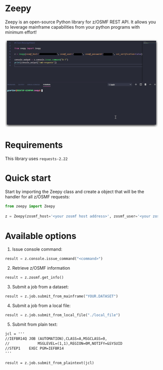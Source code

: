 # Zeepy

Zeepy is an open-source Python library for z/OSMF REST API. It allows you to leverage mainframe capabilities from your python programs with minimum effort!

![](./img/zeepy.gif)

# Requirements

This library uses `requests-2.22`

# Quick start

Start by importing the Zeepy class and create a object that will be the handler for all z/OSMF requests:

```python
from zeepy import Zeepy

z = Zeepy(zosmf_host='<your zosmf host address>', zosmf_user='<your zosmf user>', zosmf_password='<your zosmf password>'
```

# Available options

1. Issue console command:
```python
result = z.console.issue_command("<command>")
```

2. Retrieve z/OSMF information
```python
result = z.zosmf.get_info()
```

3. Submit a job from a dataset:
```python
result = z.job.submit_from_mainframe("YOUR.DATASET")
```

4. Submit a job from a local file:
```python
result = z.job.submit_from_local_file("./local_file")
```

5. Submit from plain text:
```
jcl = '''
//IEFBR14Q JOB (AUTOMATION),CLASS=A,MSGCLASS=0,
//             MSGLEVEL=(1,1),REGION=0M,NOTIFY=&SYSUID
//STEP1    EXEC PGM=IEFBR14
'''

result = z.job.submit_from_plaintext(jcl)

```

